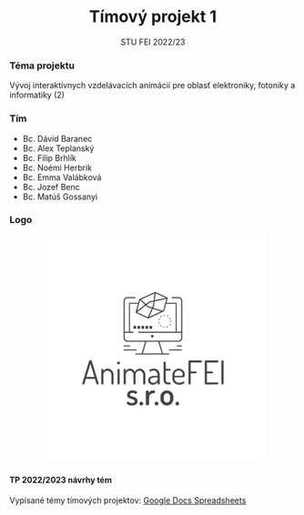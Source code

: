 <h1 align="center">Tímový projekt 1</h1>
<p align="center">STU FEI 2022/23</p>

### Téma projektu
Vývoj interaktívnych vzdelávacích animácií pre oblasť elektroniky, fotoniky a informatiky (2)

### Tím
- Bc. Dávid Baranec
- Bc. Alex Teplanský
- Bc. Filip Brhlík
- Bc. Noémi Herbrik
- Bc. Emma Valábková
- Bc. Jozef Benc
- Bc. Matúš Gossanyi

### Logo

<p align="center">
  <img src="https://raw.githubusercontent.com/JozefBn/TP1/main/logo.png" style="background-color:gray;" alt="Logo" width="400" height="400">
</p>

#### TP 2022/2023 návrhy tém
Vypísané témy tímových projektov: [Google Docs Spreadsheets](https://docs.google.com/spreadsheets/d/1305MwrKNRab7W_UPQiUJ87k-5NvvlDAyE6tZ_hTRrNY/edit#gid=0)
